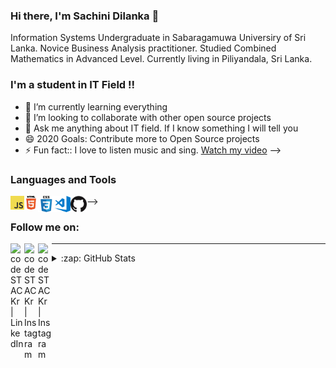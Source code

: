 ### Hi there, I'm Sachini Dilanka 👋
Information Systems Undergraduate in Sabaragamuwa Universiry of Sri Lanka.
Novice Business Analysis practitioner. 
Studied Combined Mathematics in Advanced Level.
Currently living in Piliyandala, Sri Lanka.

### I'm a student in IT Field !!

- 🌱 I’m currently learning everything 
- 👯 I’m looking to collaborate with other open source projects
- 💬 Ask me anything about IT field. If I know something I will tell you  
- 😄 2020 Goals: Contribute more to Open Source projects
- ⚡ Fun fact:: I love to listen music and sing. [Watch my video](https://youtu.be/hLtEzB2Qk34)
-->
### Languages and Tools

<img align="left" alt="codeSTACKr | javascript" width="22px" src="https://raw.githubusercontent.com/github/explore/80688e429a7d4ef2fca1e82350fe8e3517d3494d/topics/javascript/javascript.png" />
<img align="left" alt="codeSTACKr | html" width="22px" src="https://raw.githubusercontent.com/github/explore/80688e429a7d4ef2fca1e82350fe8e3517d3494d/topics/html/html.png" />
<img align="left" alt="CSS3" width="26px" src="https://raw.githubusercontent.com/github/explore/80688e429a7d4ef2fca1e82350fe8e3517d3494d/topics/css/css.png" />
<img align="left" alt="Visual Studio Code" width="26px" src="https://raw.githubusercontent.com/github/explore/80688e429a7d4ef2fca1e82350fe8e3517d3494d/topics/visual-studio-code/visual-studio-code.png" />
<img align="left" alt="GitHub" width="26px" src="https://raw.githubusercontent.com/github/explore/78df643247d429f6cc873026c0622819ad797942/topics/github/github.png" />
-->

### Follow me on:

<img align="left" alt="codeSTACKr | LinkedIn" width="22px" src="https://cdn.jsdelivr.net/npm/simple-icons@v3/icons/linkedin.svg" />
<img align="left" alt="codeSTACKr | Instagram" width="22px" src="https://cdn.jsdelivr.net/npm/simple-icons@v3/icons/instagram.svg" />
<img align="left" alt="codeSTACKr | Instagram" width="22px" src="https://cdn.jsdelivr.net/npm/simple-icons@v3/icons/facebook.svg" />




---



<details>
  <summary>:zap: GitHub Stats</summary>

  <img align="left" alt="codeSTACKr's GitHub Stats" src="https://github-readme-stats.sachiniD.vercel.app/api?username=sachiniD&show_icons=true&hide_border=true" />

</details>







